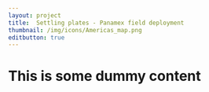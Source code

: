 ```yaml
---
layout: project
title:  Settling plates - Panamex field deployment
thumbnail: /img/icons/Americas_map.png
editbutton: true
---
```


# This is some dummy content
